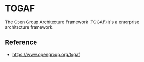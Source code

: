 # TOGAF


The Open Group Architecture Framework (TOGAF) it's a enterprise architecture framework.


## Reference 

- https://www.opengroup.org/togaf